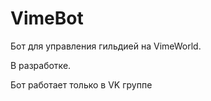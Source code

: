 # VimeBot
Бот для управления гильдией на VimeWorld.

В разработке.

Бот работает только в VK группе
